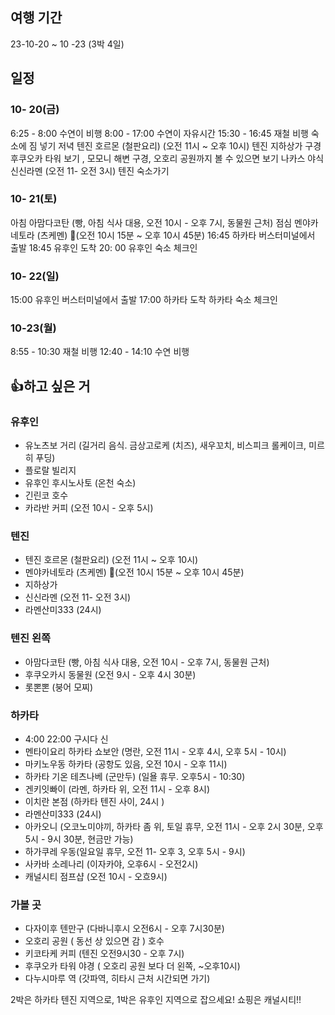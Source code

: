 
## 여행 기간
23-10-20 ~ 10 -23 (3박 4일)

## 일정
### 10- 20(금) 
6:25 - 8:00 수연이 비행
8:00 - 17:00 수연이 자유시간 
15:30 - 16:45 재철 비행
숙소에 짐 넣기
저녁 텐진 호르몬 (철판요리) (오전 11시 ~ 오후 10시)
텐진 지하상가 구경
후쿠오카 타워 보기 , 모모니 해변 구경, 오호리 공원까지 볼 수 있으면 보기 
나카스
야식 신신라멘 (오전 11- 오전 3시)
텐진 숙소가기

### 10- 21(토)
아침 아맘다코탄 (빵, 아침 식사 대용, 오전 10시 - 오후 7시, 동물원 근처)
점심 멘야카네토라 (츠케멘) 🌟(오전 10시 15분 ~ 오후 10시 45분)
16:45 하카타 버스터미널에서 출발
18:45 유후인 도착
20: 00 유후인 숙소 체크인
### 10- 22(일)

15:00 유후인 버스터미널에서 출발
17:00 하카타 도착
하카타 숙소 체크인
### 10-23(월)
8:55 - 10:30 재철 비행 
12:40 - 14:10 수연 비행 
 
## 👍하고 싶은 거
### 유후인
* 유노츠보 거리 (길거리 음식. 금상고로케 (치즈), 새우꼬치, 비스피크 롤케이크, 미르히 푸딩)
* 플로랄 빌리지
* 유후인 후시노사토 (온천 숙소)
* 긴린코 호수
* 카라반 커피 (오전 10시 - 오후 5시)
### 텐진
* 텐진 호르몬 (철판요리) (오전 11시 ~ 오후 10시)
* 멘야카네토라 (츠케멘) 🌟(오전 10시 15분 ~ 오후 10시 45분)
* 지하상가 
* 신신라멘 (오전 11- 오전 3시)
* 라멘산미333 (24시)

### 텐진 왼쪽 
* 아맘다코탄 (빵, 아침 식사 대용, 오전 10시 - 오후 7시, 동물원 근처)
* 후쿠오카시 동물원 (오전 9시 - 오후 4시 30분)
*  롯뽄뽄 (붕어 모찌)

### 하카타
* 4:00 22:00 구시다 신
* 멘타이요리 하카타 쇼보안 (명란, 오전 11시 - 오후 4시, 오후 5시 - 10시)
* 마키노우동 하카타 (공항도 있음, 오전 10시 - 오후 11시)
* 하카타 기온 테츠나베 (군만두) (일욜 휴무. 오후5시 - 10:30)
* 겐키잇빠이 (라멘, 하카타 위, 오전 11시 - 오후 8시)
* 이치란 본점 (하카타 텐진 사이, 24시 )
* 라멘산미333 (24시)
* 아카오니 (오코노미야끼, 하카타 좀 위, 토일 휴무, 오전 11시 - 오후 2시 30분, 오후 5시 - 9시 30분, 현금만 가능)
* 하가쿠레 우동(일요일 휴무, 오전 11- 오후 3, 오후 5시 - 9시)
* 사카바 소레나리 (이자카야, 오후6시 - 오전2시)
* 캐널시티 점프샵 (오전 10시 - 오흐9시)

### 가볼 곳
* 다자이후 텐만구 (다바니후시 오전6시 - 오후 7시30분)
* 오호리 공원 ( 동선 상 있으면 감 ) 호수
* 키코타케 커피 (텐진 오전9시30 - 오후 7시)
* 후쿠오카 타워 야경 ( 오호리 공원 보다 더 왼쪽, ~오후10시)
* 다누시마루 역 (갓파역, 히타시 근처 시간되면 가기)


2박은 하카타 텐진 지역으로,
1박은 유후인 지역으로 잡으세요!
쇼핑은 캐널시티!!
